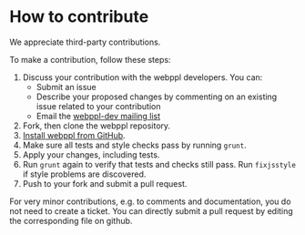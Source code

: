 # How to contribute

We appreciate third-party contributions.

To make a contribution, follow these steps:

1. Discuss your contribution with the webppl developers. You can:
    - Submit an issue
    - Describe your proposed changes by commenting on an existing issue related to your contribution
    - Email the [webppl-dev mailing list](https://groups.google.com/forum/#!forum/webppl-dev)
2. Fork, then clone the webppl repository.
3. [Install webppl from GitHub](http://docs.webppl.org/en/master/development/install.html).
4. Make sure all tests and style checks pass by running `grunt`.
5. Apply your changes, including tests.
6. Run `grunt` again to verify that tests and checks still pass. Run `fixjsstyle` if style problems are discovered.
7. Push to your fork and submit a pull request.

For very minor contributions, e.g. to comments and documentation, you do not need to create a ticket. You can directly submit a pull request by editing the corresponding file on github.
